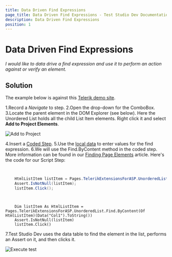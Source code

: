```yaml
---
title: Data Driven Find Expressions
page_title: Data Driven Find Expressions - Test Studio Dev Documentation
description: Data Driven Find Expressions
position: 1
---
```

# Data Driven Find Expressions

*I would like to data drive a find expression and use it to perform an action against or verify an element.*

## Solution

The example below is against this <a href="http://demos.telerik.com/aspnet-mvc/combobox/index" target="_blank">Telerik demo site</a>.

1.Record a *Navigate* to step.
2.Open the drop-down for the ComboBox.
3.Locate the parent element in the DOM Explorer (see below). Here the Unordered List holds all the child List Item elements. Right click it and select **Add to Project Elements**.

![Add to Project][1]

4.Insert a <a href="/code-in-test/features-in-code#Coded-Step" target="_blank">Coded Step</a>.
5.Use the <a href="/features/data-driven-testing/local-data-driven-test" target="_blank">local data</a> to enter values for the find expression.
6.We will use the Find.ByContent method in the coded step. More information can be found in our <a href="/code-in-test/element-identification/finding-page-elements" target="_blank">Finding Page Elements</a> article. Here's the code for our Script Step:

````C#

	
	HtmlListItem listItem = Pages.TelerikExtensionsForASP.UnorderedList.Find.ByContent<HtmlListItem>(Data["Col1"].ToString());
	Assert.IsNotNull(listItem);
	listItem.Click();
````
````VB

	
	Dim listItem As HtmlListItem = Pages.TelerikExtensionsForASP.UnorderedList.Find.ByContent(Of HtmlListItem)(Data("Col1").ToString())
	Assert.IsNotNull(listItem)
	listItem.Click()
````

7.Test Studio Dev uses the data table to find the element in the list, performs an Assert on it, and then clicks it.

![Execute test][3]

[1]: images/data-driven-find-expressions/fig1.png
[2]: images/data-driven-find-expressions/fig2.png
[3]: images/data-driven-find-expressions/fig3.png
